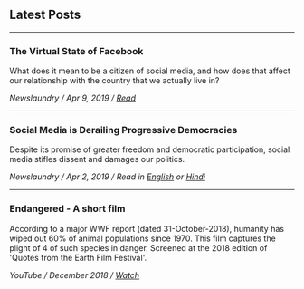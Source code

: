 ## Latest Posts
***

### The Virtual State of Facebook
What does it mean to be a citizen of social media, and how does that affect our relationship with the country that we actually live in?

_Newslaundry / Apr 9, 2019 / [Read](https://www.newslaundry.com/2019/04/09/the-virtual-state-of-facebook)_

***

### Social Media is Derailing Progressive Democracies
Despite its promise of greater freedom and democratic participation, social media stifles dissent and damages our politics. 

_Newslaundry / Apr 2, 2019 / Read in [English](https://www.newslaundry.com/2019/04/02/social-media-is-derailing-progressive-democracies) or [Hindi](https://www.newslaundry.com/2019/04/05/social-media-democracy-elections-trolls-bjp)_

***

### Endangered - A short film
According to a major WWF report (dated 31-October-2018), humanity has wiped out 60% of animal populations since 1970. This film captures the plight of 4 of such species in danger. Screened at the 2018 edition of 'Quotes from the Earth Film Festival'.

_YouTube / December 2018 / [Watch](https://youtu.be/e80xCDhwqns)_